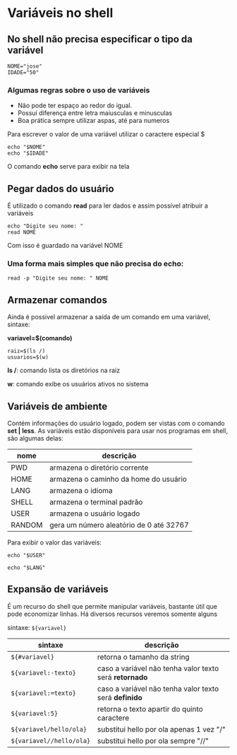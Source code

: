 # Variáveis no shell 

## No shell não precisa especificar o tipo da variável
```
NOME="jose"
IDADE="50"
 ```

### Algumas regras sobre o uso de variáveis

 * Não pode ter espaço ao redor do igual.
 * Possui diferença entre letra maiusculas e minusculas
 * Boa prática sempre utilizar aspas, até para numeros
 
Para escrever o valor de uma variável utilizar o caractere especial $
```
echo "$NOME"
echo "$IDADE"
```

O comando **echo** serve para exibir na tela


## Pegar dados do usuário 

É utilizado o comando **read** para ler dados e assim possível atribuir a variáveis
```
echo "Digite seu nome: "
read NOME 
```

Com isso é guardado na variável NOME

 
### Uma forma mais simples que não precisa do **echo**:

`read -p "Digite seu nome: " NOME `



## Armazenar comandos
Ainda é possivel armazenar a saída de um comando em uma variável, sintaxe:

**variavel=$(comando)**
```
raiz=$(ls /)
usuarios=$(w)
```
**ls /**: comando lista os diretórios na raiz 

**w**: comando exibe os usuários ativos no sistema 

## Variáveis de ambiente

Contém informações do usuário logado, podem ser vistas com o comando **set | less**. 
As variáveis estão disponíveis para usar nos programas em shell, são algumas delas:

nome | descrição
-----|---------
PWD  | armazena o diretório corrente
HOME | armazena o caminho da home do usuário
LANG | armazena o idioma
SHELL | armazena o terminal padrão
USER | armazena o usuário logado
RANDOM| gera um número aleatório de 0 até 32767

Para exibir o valor das variáveis:

`echo "$USER"`

`echo "$LANG"`

## Expansão de variáveis

É um recurso do shell que permite manipular variáveis, bastante útil que pode economizar linhas.
Há diversos recursos veremos somente alguns

sintaxe:
`${variavel}`

  sintaxe    | descrição
-------------|---------
`${#variavel}` | retorna o tamanho da string
`${variavel:-texto}` | caso a variável não tenha valor texto será **retornado**
`${variavel:=texto}` | caso a variável não tenha valor texto será **definido**
`${variavel:5}`      | retorna o texto apartir do quinto caractere
`${variavel/hello/ola}` | substitui hello por ola apenas 1 vez "/"
`${variavel//hello/ola}` | substitui hello por ola sempre "//"

